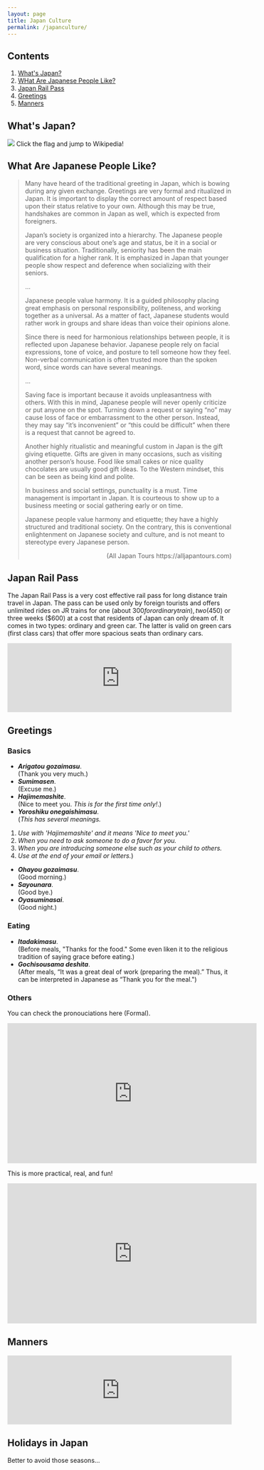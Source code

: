 ```yaml
---
layout: page
title: Japan Culture
permalink: /japanculture/
---
```


## Contents
1. [What's Japan?](#Anchor1)
2. [WHat Are Japanese People Like?](#Anchor2)
3. [Japan Rail Pass](#Anchor3)
4. [Greetings](#Anchor4)
5. [Manners](#Anchor5)


<a id="Anchor1" href="#Anchor1"></a>
## What's Japan?
<a href="https://en.wikipedia.org/wiki/Japan"><img src="https://alice0619.github.io/dh150.github.io/image.png"></a>
Click the flag and jump to Wikipedia!


<a id="Anchor2" href="#Anchor2"></a>
## What Are Japanese People Like?
>Many have heard of the traditional greeting in Japan, which is bowing during any given exchange. Greetings are very formal and ritualized in Japan. It is important to display the correct amount of respect based upon their status relative to your own. Although this may be true, handshakes are common in Japan as well, which is expected from foreigners.
>
>Japan’s society is organized into a hierarchy. The Japanese people are very conscious about one’s age and status, be it in a social or business situation. Traditionally, seniority has been the main qualification for a higher rank. It is emphasized in Japan that younger people show respect and deference when socializing with their seniors.
>
>...
>
>Japanese people value harmony. It is a guided philosophy placing great emphasis on personal responsibility, politeness, and working together as a universal. As a matter of fact, Japanese students would rather work in groups and share ideas than voice their opinions alone.
>
>Since there is need for harmonious relationships between people, it is reflected upon Japanese behavior. Japanese people rely on facial expressions, tone of voice, and posture to tell someone how they feel. Non-verbal communication is often trusted more than the spoken word, since words can have several meanings.
>
>...
>
>Saving face is important because it avoids unpleasantness with others. With this in mind, Japanese people will never openly criticize or put anyone on the spot. Turning down a request or saying “no” may cause loss of face or embarrassment to the other person. Instead, they may say “it’s inconvenient” or “this could be difficult” when there is a request that cannot be agreed to.
>
>Another highly ritualistic and meaningful custom in Japan is the gift giving etiquette. Gifts are given in many occasions, such as visiting another person’s house. Food like small cakes or nice quality chocolates are usually good gift ideas. To the Western mindset, this can be seen as being kind and polite.
>
>In business and social settings, punctuality is a must. Time management is important in Japan. It is courteous to show up to a business meeting or social gathering early or on time.
>
>Japanese people value harmony and etiquette; they have a highly structured and traditional society. On the contrary, this is conventional enlightenment on Japanese society and culture, and is not meant to stereotype every Japanese person.
><div style="text-align: right;">(All Japan Tours https://alljapantours.com)</div>

<a id="Anchor3" href="#Anchor3"></a>
## Japan Rail Pass
The Japan Rail Pass is a very cost effective rail pass for long distance train travel in Japan.
The pass can be used only by foreign tourists and offers unlimited rides on JR trains for one (about $300 for ordinary train), two ($450) or three weeks ($600) at a cost that residents of Japan can only dream of. It comes in two types: ordinary and green car. The latter is valid on green cars (first class cars) that offer more spacious seats than ordinary cars.
<iframe 
  class="hatenablogcard" 
  style="width:100%;height:155px;max-width:680px;" 
  title="Japan Rail Pass (JR Pass)" 
  src="https://hatenablog-parts.com/embed?url=https://www.japan-guide.com/e/e2361.html" 
  width="300" height="150" frameborder="0" scrolling="no">
</iframe>

<a id="Anchor4" href="#Anchor4"></a>
## Greetings
### Basics
- ***Arigatou gozaimasu***.   
(Thank you very much.)
- ***Sumimasen***.   
(Excuse me.)
- ***Hajimemashite***.  
(Nice to meet you. *This is for the first time only!*.)
- ***Yoroshiku onegaishimasu***.  
(*This has several meanings.*
1. *Use with 'Hajimemashite' and it means 'Nice to meet you.'*
2. *When you need to ask someone to do a favor for you.*
3. *When you are introducing someone else such as your child to others.*
4. *Use at the end of your email or letters.*)
- ***Ohayou gozaimasu***.  
(Good morning.)
- ***Sayounara***.  
(Good bye.)
- ***Oyasuminasai***.  
(Good night.)

### Eating
- ***Itadakimasu***.   
(Before meals, "Thanks for the food." Some even liken it to the religious tradition of saying grace before eating.)
- ***Gochisousama deshita***.   
(After meals, “It was a great deal of work (preparing the meal).” Thus, it can be interpreted in Japanese as “Thank you for the meal.")

### Others
You can check the pronouciations here (Formal).
<iframe width="560" height="315" src="https://www.youtube.com/embed/lw88ngiXo58" frameborder="0" allow="accelerometer; autoplay; encrypted-media; gyroscope; picture-in-picture" allowfullscreen></iframe>

This is more practical, real, and fun!
<iframe width="560" height="315" src="https://www.youtube.com/embed/OwR23DQb7WM" frameborder="0" allow="accelerometer; autoplay; encrypted-media; gyroscope; picture-in-picture" allowfullscreen></iframe>

<a id="Anchor5" href="#Anchor5"></a>
## Manners

<iframe 
  class="hatenablogcard" 
  style="width:100%;height:155px;max-width:680px;" 
  title="Japan Rail Pass (JR Pass)" 
  src="https://hatenablog-parts.com/embed?url=https://www.japan-guide.com/e/e622.html" 
  width="300" height="150" frameborder="0" scrolling="no">
</iframe>

## Holidays in Japan
Better to avoid those seasons...

